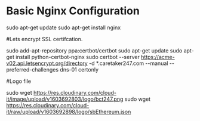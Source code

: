 # Basic Nginx Configuration

sudo apt-get update
sudo apt-get install nginx

#Lets encrypt SSL certifcation.

sudo add-apt-repository ppa:certbot/certbot
sudo apt-get update
sudo apt-get install python-certbot-nginx
sudo certbot --server https://acme-v02.api.letsencrypt.org/directory -d *.caretaker247.com --manual --preferred-challenges dns-01 certonly

#Logo file

sudo wget https://res.cloudinary.com/cloud-it/image/upload/v1603692803/logo/bct247.png
sudo wget https://res.cloudinary.com/cloud-it/raw/upload/v1603692898/logo/sbEthereum.json


